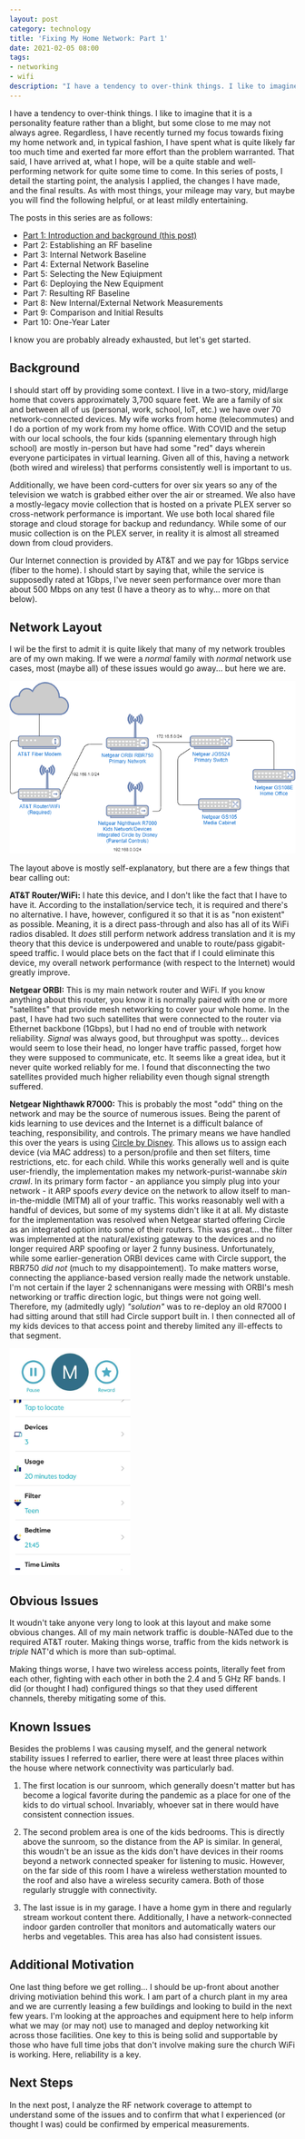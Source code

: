 ```yaml
---
layout: post
category: technology
title: 'Fixing My Home Network: Part 1'
date: 2021-02-05 08:00
tags:
- networking
- wifi
description: "I have a tendency to over-think things. I like to imagine that it is a personality feature rather than a blight, but some close to me may not always agree. Regardless, I have recently turned my focus towards fixing my home network and, in typical fashion, I have spent what is quite likely far too much time and exerted far more effort than the problem warranted. That said, I have arrived at, what I hope, will be a quite stable and well-performing network for quite some time to come. In this series of posts, I detail the starting point, the analysis I applied, the changes I have made, and the final results"
---
```


I have a tendency to over-think things. I like to imagine that it is a personality feature rather than a blight, but some close to me may not always agree. Regardless, I have recently turned my focus towards fixing my home network and, in typical fashion, I have spent what is quite likely far too much time and exerted far more effort than the problem warranted. That said, I have arrived at, what I hope, will be a quite stable and well-performing network for quite some time to come. In this series of posts, I detail the starting point, the analysis I applied, the changes I have made, and the final results. As with most things, your mileage may vary, but maybe you will find the following helpful, or at least mildly entertaining.

The posts in this series are as follows:

* [Part 1: Introduction and background (this post)](https://robgillen.com/technology/2021/02/05/fix-home-network-part-1/)
* Part 2: Establishing an RF baseline
* Part 3: Internal Network Baseline
* Part 4: External Network Baseline
* Part 5: Selecting the New Eqiuipment
* Part 6: Deploying the New Equipment
* Part 7: Resulting RF Baseline
* Part 8: New Internal/External Network Measurements
* Part 9: Comparison and Initial Results
* Part 10: One-Year Later

I know you are probably already exhausted, but let's get started.

## Background

I should start off by providing some context. I live in a two-story, mid/large home that covers approximately 3,700 square feet. We are a family of six and between all of us (personal, work, school, IoT, etc.) we have over 70 network-connected devices. My wife works from home (telecommutes) and I do a portion of my work from my home office. With COVID and the setup with our local schools, the four kids (spanning elementary through high school) are mostly in-person but have had some "red" days wherein everyone participates in virtual learning. Given all of this, having a network (both wired and wireless) that performs consistently well is important to us. 

Additionally, we have been cord-cutters for over six years so any of the television we watch is grabbed either over the air or streamed. We also have a mostly-legacy movie collection that is hosted on a private PLEX server so cross-network performance is important. We use both local shared file storage and cloud storage for backup and redundancy. While some of our music collection is on the PLEX server, in reality it is almost all streamed down from cloud providers.

Our Internet connection is provided by AT&T and we pay for 1Gbps service (fiber to the home). I should start by saying that, while the service is supposedly rated at 1Gbps, I've never seen performance over more than about 500 Mbps on any test (I have a theory as to why... more on that below). 

## Network Layout

I wil be the first to admit it is quite likely that many of my network troubles are of my own making. If we were a _normal_ family with _normal_ network use cases, most (maybe all) of these issues would go away... but here we are.

![Home Network Initial Layout](/images/homenetworkstart.png)

The layout above is mostly self-explanatory, but there are a few things that bear calling out:

__AT&T Router/WiFi:__ I hate this device, and I don't like the fact that I have to have it. According to the installation/service tech, it is required and there's no alternative. I have, however, configured it so that it is as "non existent" as possible. Meaning, it is a direct pass-through and also has all of its WiFi radios disabled. It *does* still perform network address translation and it is my theory that this device is underpowered and unable to route/pass gigabit-speed traffic. I would place bets on the fact that if I could eliminate this device, my overall network performance (with respect to the Internet) would greatly improve. 

__Netgear ORBI:__ This is my main network router and WiFi. If you know anything about this router, you know it is normally paired with one or more "satellites" that provide mesh networking to cover your whole home. In the past, I have had two such satellites that were connected to the router via Ethernet backbone (1Gbps), but I had no end of trouble with network reliability. _Signal_ was always good, but throughput was spotty... devices would seem to lose their head, no longer have traffic passed, forget how they were supposed to communicate, etc. It seems like a great idea, but it never quite worked reliably for me. I found that disconnecting the two satellites provided much higher reliability even though signal strength suffered.

__Netgear Nighthawk R7000:__ This is probably the most "odd" thing on the network and may be the source of numerous issues. Being the parent of kids learning to use devices and the Internet is a difficult balance of teaching, responsibility, and controls. The primary means we have handled this over the years is using [Circle by Disney](https://meetcircle.com/). This allows us to assign each device (via MAC address) to a person/profile and then set filters, time restrictions, etc. for each child. While this works generally well and is quite user-friendly, the implementation makes my network-purist-wannabe *skin crawl*. In its primary form factor - an appliance you simply plug into your network - it ARP spoofs *every* device on the network to allow itself to man-in-the-middle (MITM) all of your traffic. This works reasonably well with a handful of devices, but some of my systems didn't like it at all. My distaste for the implementation was resolved when Netgear started offering Circle as an integrated option into some of their routers. This was great... the filter was implemented at the natural/existing gateway to the devices and no longer required ARP spoofing or layer 2 funny business. Unfortunately, while some earlier-generation ORBI devices came with Circle support, the RBR750 *did not* (much to my disappointement). To make matters worse, connecting the appliance-based version really made the network unstable. I'm not certain if the layer 2 schennanigans were messing with ORBI's mesh networking or traffic direction logic, but things were not going well. Therefore, my (admitedly ugly) _"solution"_ was to re-deploy an old R7000 I had sitting around that still had Circle support built in. I then connected all of my kids devices to that access point and thereby limited any ill-effects to that segment.

<img src="/images/circle.jpg" height="400">

## Obvious Issues

It woudn't take anyone very long to look at this layout and make some obvious changes. All of my main network traffic is double-NATed due to the required AT&T router. Making things worse, traffic from the kids network is _triple_ NAT'd which is more than sub-optimal. 

Making things worse, I have two wireless access points, literally feet from each other, fighting with each other in both the 2.4 and 5 GHz RF bands. I did (or thought I had) configured things so that they used different channels, thereby mitigating some of this.

## Known Issues

Besides the problems I was causing myself, and the general network stability issues I referred to earlier, there were at least three places within the house where network connectivity was particularly bad.

1. The first location is our sunroom, which generally doesn't matter but has become a logical favorite during the pandemic as a place for one of the kids to do virtual school. Invariably, whoever sat in there would have consistent connection issues.

1. The second problem area is one of the kids bedrooms. This is directly above the sunroom, so the distance from the AP is similar. In general, this woudn't be an issue as the kids don't have devices in their rooms beyond a network connected speaker for listening to music. However, on the far side of this room I have a wireless wetherstation mounted to the roof and also have a wireless security camera. Both of those regularly struggle with connectivity.

1. The last issue is in my garage. I have a home gym in there and regularly stream workout content there. Additionally, I have a network-connected indoor garden controller that monitors and automatically waters our herbs and vegetables. This area has also had consistent issues.

## Additional Motivation

One last thing before we get rolling... I should be up-front about another driving motiviation behind this work. I am part of a church plant in my area and we are currently leasing a few buildings and looking to build in the next few years. I'm looking at the approaches and equipment here to help inform what we may (or may not) use to managed and deploy networking kit across those facilities. One key to this is being solid and supportable by those who have full time jobs that don't involve making sure the church WiFi is working. Here, reliability is a key.

## Next Steps

In the next post, I analyze the RF network coverage to attempt to understand some of the issues and to confirm that what I experienced (or thought I was) could be confirmed by emperical measurements.

